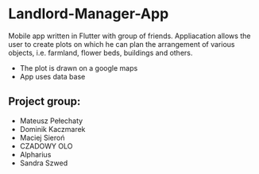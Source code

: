 # Landlord-Manager-App
Mobile app written in Flutter with group of friends.
Appliacation allows the user to create plots on which he can plan the arrangement of various objects, i.e. farmland, flower beds, buildings and others.

* The plot is drawn on a google maps
* App uses data base

## Project group:
- Mateusz Pełechaty
- Dominik Kaczmarek
- Maciej Sieroń
- CZADOWY OLO
- Alpharius
- Sandra Szwed
